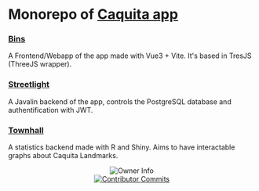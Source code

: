 # Monorepo of [Caquita app](https://caquita.app)

### [Bins](https://github.com/muriplz/Caquita/tree/main/frontend/bins)

A Frontend/Webapp of the app made with Vue3 + Vite.
It's based in TresJS (ThreeJS wrapper).

### [Streetlight](https://github.com/muriplz/Caquita/tree/main/backend/streetlight)

A Javalin backend of the app, controls the PostgreSQL database and authentification with JWT.

### [Townhall](https://github.com/muriplz/Caquita/tree/main/backend/townhall)

A statistics backend made with R and Shiny. Aims to have interactable graphs about Caquita Landmarks.

<div align="center">
  <img src="https://github-readme-stats.vercel.app/api/pin/?username=muriplz&repo=caquita&theme=react&show_owner=true" alt="Owner Info"/>
</div>

<div align="center">
  <a href="https://github.com/muriplz/caquita/commits/main">
    <img src="https://github-contributor-stats.vercel.app/api?username=muriplz&limit=5&theme=react&combine_all_yearly_contributions=true&repo=caquita" alt="Contributor Commits"/>
  </a>
</div>
